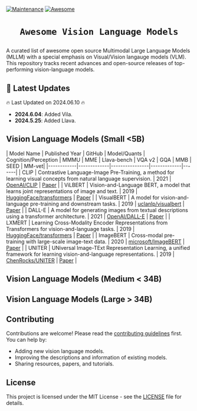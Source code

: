 [![Maintenance](https://img.shields.io/badge/Maintained%3F-yes-green.svg)](https://github.com/Jack-bo1220/Awesome-Remote-Sensing-Foundation-Models/graphs/commit-activity)
[![Awesome](https://awesome.re/badge.svg)](https://awesome.re)

# <p align=center>`Awesome Vision Language Models`</p>

A curated list of awesome open source Multimodal Large Language Models (MLLM) with a special emphasis on Visual/Vision langauge models (VLM). This repository tracks recent advances and open-source releases of top-performing vision-language models.

## 📢 Latest Updates
:fire: Last Updated on 2024.06.10 :fire:

- **2024.6.04**: Added Vila.
- **2024.5.25**: Added Llava.




## Vision Language Models (Small <5B)

| Model Name | Published Year | GitHub | Model/Quants | Cognition/Perception | MMMU | MME | Llava-bench | VQA v2 | GQA | MMB | SEED | MM-vet|
|------------|-------------|----------------|-------------|-------|
| CLIP       | Contrastive Language-Image Pre-Training, a method for learning visual concepts from natural language supervision. | 2021 | [OpenAI/CLIP](https://github.com/openai/CLIP) | [Paper](https://arxiv.org/abs/2103.00020) |
| ViLBERT    | Vision-and-Language BERT, a model that learns joint representations of image and text. | 2019 | [HuggingFace/transformers](https://github.com/huggingface/transformers) | [Paper](https://arxiv.org/abs/1908.02265) |
| VisualBERT | A model for vision-and-language pre-training and downstream tasks. | 2019 | [uclanlp/visualbert](https://github.com/uclanlp/visualbert) | [Paper](https://arxiv.org/abs/1908.03557) |
| DALL-E     | A model for generating images from textual descriptions using a transformer architecture. | 2021 | [OpenAI/DALL-E](https://github.com/openai/DALL-E) | [Paper](https://arxiv.org/abs/2102.12092) |
| LXMERT     | Learning Cross-Modality Encoder Representations from Transformers for vision-and-language tasks. | 2019 | [HuggingFace/transformers](https://github.com/huggingface/transformers) | [Paper](https://arxiv.org/abs/1908.07490) |
| ImageBERT  | Cross-modal pre-training with large-scale image-text data. | 2020 | [microsoft/ImageBERT](https://github.com/microsoft/ImageBERT) | [Paper](https://arxiv.org/abs/2001.07966) |
| UNITER     | UNiversal Image-TExt Representation Learning, a unified framework for learning vision-and-language representations. | 2019 | [ChenRocks/UNITER](https://github.com/ChenRocks/UNITER) | [Paper](https://arxiv.org/abs/1909.11740) |

## Vision Language Models (Medium < 34B)

## Vision Language Models (Large > 34B)


## Contributing

Contributions are welcome! Please read the [contributing guidelines](CONTRIBUTING.md) first. You can help by:

- Adding new vision language models.
- Improving the descriptions and information of existing models.
- Sharing resources, papers, and tutorials.

## License

This project is licensed under the MIT License - see the [LICENSE](LICENSE) file for details.
